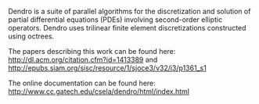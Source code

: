 Dendro is a suite of parallel algorithms for the discretization and solution of partial differential equations (PDEs) involving second-order elliptic operators. Dendro uses trilinear finite element discretizations constructed using octrees.

The papers describing this work can be found here: http://dl.acm.org/citation.cfm?id=1413389 and http://epubs.siam.org/sisc/resource/1/sjoce3/v32/i3/p1361_s1

The online documentation can be found here: http://www.cc.gatech.edu/csela/dendro/html/index.html